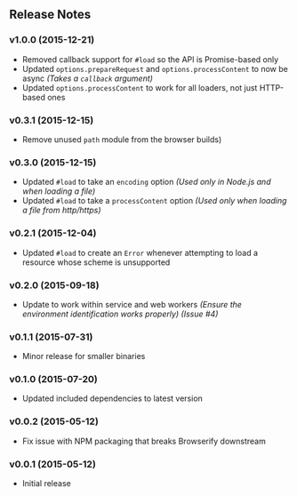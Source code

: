 ## Release Notes

### v1.0.0 (2015-12-21)

* Removed callback support for `#load` so the API is Promise-based only
* Updated `options.prepareRequest` and `options.processContent` to now be async *(Takes a `callback` argument)*
* Updated `options.processContent` to work for all loaders, not just HTTP-based ones

### v0.3.1 (2015-12-15)

* Remove unused `path` module from the browser builds)

### v0.3.0 (2015-12-15)

* Updated `#load` to take an `encoding` option *(Used only in Node.js and when loading a file)*
* Updated `#load` to take a `processContent` option *(Used only when loading a file from http/https)*

### v0.2.1 (2015-12-04)

* Updated `#load` to create an `Error` whenever attempting to load a resource whose scheme is unsupported

### v0.2.0 (2015-09-18)

* Update to work within service and web workers *(Ensure the environment identification works properly)* *(Issue #4)*

### v0.1.1 (2015-07-31)

* Minor release for smaller binaries

### v0.1.0 (2015-07-20)

* Updated included dependencies to latest version

### v0.0.2 (2015-05-12)

* Fix issue with NPM packaging that breaks Browserify downstream

### v0.0.1 (2015-05-12)

* Initial release

